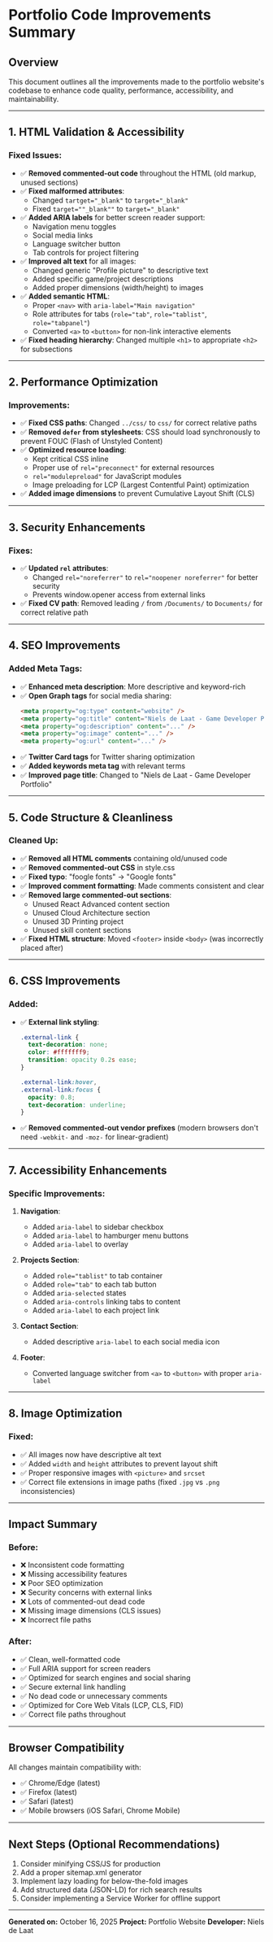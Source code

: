 # Portfolio Code Improvements Summary

## Overview

This document outlines all the improvements made to the portfolio website's codebase to enhance code quality, performance, accessibility, and maintainability.

---

## 1. HTML Validation & Accessibility

### Fixed Issues:

- ✅ **Removed commented-out code** throughout the HTML (old markup, unused sections)
- ✅ **Fixed malformed attributes**:
  - Changed `tartget="_blank"` to `target="_blank"`
  - Fixed `target=""_blank""` to `target="_blank"`
- ✅ **Added ARIA labels** for better screen reader support:
  - Navigation menu toggles
  - Social media links
  - Language switcher button
  - Tab controls for project filtering
- ✅ **Improved alt text** for all images:
  - Changed generic "Profile picture" to descriptive text
  - Added specific game/project descriptions
  - Added proper dimensions (width/height) to images
- ✅ **Added semantic HTML**:
  - Proper `<nav>` with `aria-label="Main navigation"`
  - Role attributes for tabs (`role="tab"`, `role="tablist"`, `role="tabpanel"`)
  - Converted `<a>` to `<button>` for non-link interactive elements
- ✅ **Fixed heading hierarchy**: Changed multiple `<h1>` to appropriate `<h2>` for subsections

---

## 2. Performance Optimization

### Improvements:

- ✅ **Fixed CSS paths**: Changed `../css/` to `css/` for correct relative paths
- ✅ **Removed `defer` from stylesheets**: CSS should load synchronously to prevent FOUC (Flash of Unstyled Content)
- ✅ **Optimized resource loading**:
  - Kept critical CSS inline
  - Proper use of `rel="preconnect"` for external resources
  - `rel="modulepreload"` for JavaScript modules
  - Image preloading for LCP (Largest Contentful Paint) optimization
- ✅ **Added image dimensions** to prevent Cumulative Layout Shift (CLS)

---

## 3. Security Enhancements

### Fixes:

- ✅ **Updated `rel` attributes**:
  - Changed `rel="noreferrer"` to `rel="noopener noreferrer"` for better security
  - Prevents window.opener access from external links
- ✅ **Fixed CV path**: Removed leading `/` from `/Documents/` to `Documents/` for correct relative path

---

## 4. SEO Improvements

### Added Meta Tags:

- ✅ **Enhanced meta description**: More descriptive and keyword-rich
- ✅ **Open Graph tags** for social media sharing:
  ```html
  <meta property="og:type" content="website" />
  <meta property="og:title" content="Niels de Laat - Game Developer Portfolio" />
  <meta property="og:description" content="..." />
  <meta property="og:image" content="..." />
  <meta property="og:url" content="..." />
  ```
- ✅ **Twitter Card tags** for Twitter sharing optimization
- ✅ **Added keywords meta tag** with relevant terms
- ✅ **Improved page title**: Changed to "Niels de Laat - Game Developer Portfolio"

---

## 5. Code Structure & Cleanliness

### Cleaned Up:

- ✅ **Removed all HTML comments** containing old/unused code
- ✅ **Removed commented-out CSS** in style.css
- ✅ **Fixed typo**: "foogle fonts" → "Google fonts"
- ✅ **Improved comment formatting**: Made comments consistent and clear
- ✅ **Removed large commented-out sections**:
  - Unused React Advanced content section
  - Unused Cloud Architecture section
  - Unused 3D Printing project
  - Unused skill content sections
- ✅ **Fixed HTML structure**: Moved `<footer>` inside `<body>` (was incorrectly placed after)

---

## 6. CSS Improvements

### Added:

- ✅ **External link styling**:

  ```css
  .external-link {
    text-decoration: none;
    color: #fffffff9;
    transition: opacity 0.2s ease;
  }

  .external-link:hover,
  .external-link:focus {
    opacity: 0.8;
    text-decoration: underline;
  }
  ```

- ✅ **Removed commented-out vendor prefixes** (modern browsers don't need `-webkit-` and `-moz-` for linear-gradient)

---

## 7. Accessibility Enhancements

### Specific Improvements:

1. **Navigation**:

   - Added `aria-label` to sidebar checkbox
   - Added `aria-label` to hamburger menu buttons
   - Added `aria-label` to overlay

2. **Projects Section**:

   - Added `role="tablist"` to tab container
   - Added `role="tab"` to each tab button
   - Added `aria-selected` states
   - Added `aria-controls` linking tabs to content
   - Added `aria-label` to each project link

3. **Contact Section**:

   - Added descriptive `aria-label` to each social media icon

4. **Footer**:
   - Converted language switcher from `<a>` to `<button>` with proper `aria-label`

---

## 8. Image Optimization

### Fixed:

- ✅ All images now have descriptive alt text
- ✅ Added `width` and `height` attributes to prevent layout shift
- ✅ Proper responsive images with `<picture>` and `srcset`
- ✅ Correct file extensions in image paths (fixed `.jpg` vs `.png` inconsistencies)

---

## Impact Summary

### Before:

- ❌ Inconsistent code formatting
- ❌ Missing accessibility features
- ❌ Poor SEO optimization
- ❌ Security concerns with external links
- ❌ Lots of commented-out dead code
- ❌ Missing image dimensions (CLS issues)
- ❌ Incorrect file paths

### After:

- ✅ Clean, well-formatted code
- ✅ Full ARIA support for screen readers
- ✅ Optimized for search engines and social sharing
- ✅ Secure external link handling
- ✅ No dead code or unnecessary comments
- ✅ Optimized for Core Web Vitals (LCP, CLS, FID)
- ✅ Correct file paths throughout

---

## Browser Compatibility

All changes maintain compatibility with:

- ✅ Chrome/Edge (latest)
- ✅ Firefox (latest)
- ✅ Safari (latest)
- ✅ Mobile browsers (iOS Safari, Chrome Mobile)

---

## Next Steps (Optional Recommendations)

1. Consider minifying CSS/JS for production
2. Add a proper sitemap.xml generator
3. Implement lazy loading for below-the-fold images
4. Add structured data (JSON-LD) for rich search results
5. Consider implementing a Service Worker for offline support

---

**Generated on:** October 16, 2025
**Project:** Portfolio Website
**Developer:** Niels de Laat
